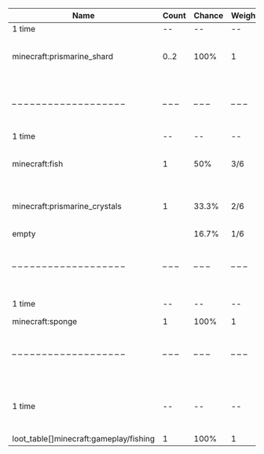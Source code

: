 | Name                                   | Count | Chance | Weight | Comment                                                                                  |
| -------------------------------------- | ----- | ------ | ------ | ---------------------------------------------------------------------------------------- |
| 1 time                                 |    -- |     -- |     -- |                                                                                          |
| minecraft:prismarine_shard             |  0..2 |   100% |      1 | add drop: 0..1 * level {enchantment: looting}                                            |
| – – – – – – – – – – – – – – – – – – –  | – – – | – – –  | – – –  | – – – – – – – – – – – – – – – – – – – – – – – – – – – – – – – – – – – – – – – – – – – –  |
| 1 time                                 |    -- |     -- |     -- |                                                                                          |
| minecraft:fish                         |     1 |    50% |    3/6 | add drop: 0..1 * level {enchantment: looting}                                            |
| minecraft:prismarine_crystals          |     1 |  33.3% |    2/6 | add drop: 0..1 * level {enchantment: looting}                                            |
| empty                                  |       |  16.7% |    1/6 |                                                                                          |
| – – – – – – – – – – – – – – – – – – –  | – – – | – – –  | – – –  | – – – – – – – – – – – – – – – – – – – – – – – – – – – – – – – – – – – – – – – – – – – –  |
| 1 time                                 |    -- |     -- |     -- | killed by player                                                                         |
| minecraft:sponge                       |     1 |   100% |      1 |                                                                                          |
| – – – – – – – – – – – – – – – – – – –  | – – – | – – –  | – – –  | – – – – – – – – – – – – – – – – – – – – – – – – – – – – – – – – – – – – – – – – – – – –  |
| 1 time                                 |    -- |     -- |     -- | killed by player, random chance: 0.025%|{enchantment: looting}: 0.035% + 0.01%*(level-1) |
| loot_table[]minecraft:gameplay/fishing |     1 |   100% |      1 |                                                                                          |